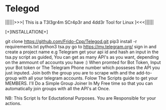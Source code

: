 # Telegod
||||||>>>[ This is a T3l3gr4m SCr4p3r and 4dd3r Tool for Linux ]<<<||||||

[+]INSTALLATION[+]

git clone https://github.com/Frido-Cpp/Telegod.git 
pip3 install -r requirements.txt
python3 tsa.py
go to https://my.telegram.org/ 
sign in and create a project name e.g Telegram
get your api id and hash an input in the tsa.py script as guided, You can get as many API's as you want, depending on the ammount of accounts you have :)
When promted for Bot Token, Input your Bot token or The Telegram Phone number which posseses the API you just inputed.
Join both the group you are to scrape with and the add-to-group with all your telegram accounts.
Folow The Scripts guide to get your MEMBERS.
I'll Do a Simple Group Joiner In My Free time so that you can automatically join groups with all the API's at Once.

NB: This Script Is for Eductational Purposes. You are Responsible for your actions.
